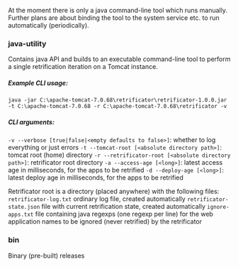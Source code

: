 At the moment there is only a java command-line tool which runs manually.
Further plans are about binding the tool to the system service etc. to run automatically (periodically).

### java-utility
Contains java API and builds to an executable command-line tool to perform a single retrification iteration on a Tomcat instance.

##### Example CLI usage:
`java -jar C:\apache-tomcat-7.0.68\retrificator\retrificator-1.0.0.jar -t C:\apache-tomcat-7.0.68 -r C:\apache-tomcat-7.0.68\retrificator -v`

##### CLI arguments:
`-v --verbose [true|false|<empty defaults to false>]`: whether to log everything or just errors
`-t --tomcat-root [<absolute directory path>]`: tomcat root (home) directory
`-r --retrificator-root [<absolute directory path>]`: retrificator root directory
`-a --access-age [<long>]`: latest access age in milliseconds, for the apps to be retrified
`-d --deploy-age [<long>]`: latest deploy age in milliseconds, for the apps to be retrified

Retrificator root is a directory (placed anywhere) with the following files:
`retrificator-log.txt` ordinary log file, created automatically
`retrificator-state.json` file with current retrification state, created automatically
`ignore-apps.txt` file containing java regexps (one regexp per line) for the web application names to be ignored (never retrified) by the retrificator

### bin
Binary (pre-built) releases

